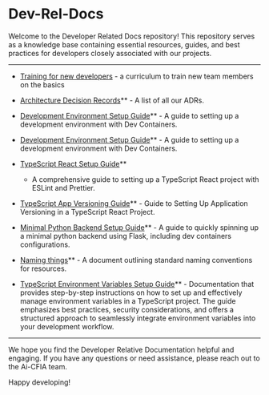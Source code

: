 # Dev-Rel-Docs

Welcome to the Developer Related Docs repository! This repository serves as a
knowledge base containing essential resources, guides, and best practices for
developers closely associated with our projects.

---

* [Training for new developers](TRAINING.md) - a curriculum to train new team
  members on the basics

* [Architecture Decision Records](./adr/index.md)** - A list of all our ADRs.

* [Development Environment Setup
  Guide](./Development-Environment-Setup-Guide/DEV-ENV-SETUP.md)** - A guide to
  setting up a development environment with Dev Containers.

* [Development Environment Setup
  Guide](./Development-Environment-Setup-Guide/DEV-ENV-SETUP.md)** - A guide to
  setting up a development environment with Dev Containers.

* [TypeScript React Setup Guide](./TypeScript-React-Setup-Guide/REACTSETUP.md)**
  * A comprehensive guide to setting up a TypeScript React project with ESLint
  and Prettier.

* [TypeScript App Versioning
  Guide](./TypeScript-AppVersion/APPVERSION-SETUP.md)** - Guide to Setting Up
  Application Versioning in a TypeScript React Project.

* [Minimal Python Backend Setup
  Guide](./Minimal-Backend-Setup-Guides/PYTHON-BACKEND-SETUP.md)** - A guide to
  quickly spinning up a minimal python backend using Flask, including dev
  containers configurations.

* [Naming things](./Naming-Conventions/NAMING-RESOURCES.md)** - A document
  outlining standard naming conventions for resources.

* [TypeScript Environment Variables Setup
  Guide](./TypeScript-EnvironmentVariables/ENVIRONMENT-VARIABLES-SETUP.md)** -
  Documentation that provides step-by-step instructions on how to set up and
  effectively manage environment variables in a TypeScript project. The guide
  emphasizes best practices, security considerations, and offers a structured
  approach to seamlessly integrate environment variables into your development
  workflow.

---

We hope you find the Developer Relative Documentation helpful and engaging. If
you have any questions or need assistance, please reach out to the Ai-CFIA team.

Happy developing!
